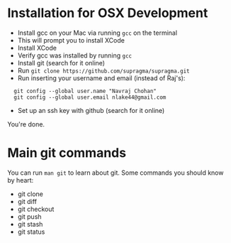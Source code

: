 # Installation for OSX Development
- Install gcc on your Mac via running ```gcc``` on the terminal
- This will prompt you to install XCode
- Install XCode
- Verify gcc was installed by running ```gcc```
- Install git (search for it online)
- Run ```git clone https://github.com/supragma/supragma.git```
- Run inserting your username and email (instead of Raj's):
```
  git config --global user.name "Navraj Chohan"
  git config --global user.email nlake44@gmail.com
```
- Set up an ssh key with github (search for it online)

You're done.

# Main git commands
You can run ```man git``` to learn about git.
Some commands you should know by heart:
- git clone
- git diff
- git checkout
- git push
- git stash
- git status
